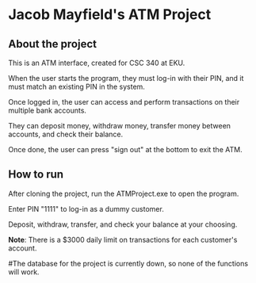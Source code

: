 # Jacob Mayfield's ATM Project

## About the project

This is an ATM interface, created for CSC 340 at EKU. 

When the user starts the program, they must log-in with their PIN, and it must match an existing PIN in the system.

Once logged in, the user can access and perform transactions on their multiple bank accounts.

They can deposit money, withdraw money, transfer money between accounts, and check their balance.

Once done, the user can press "sign out" at the bottom to exit the ATM.


## How to run
After cloning the project, run the ATMProject.exe to open the program.

Enter PIN "1111" to log-in as a dummy customer.

Deposit, withdraw, transfer, and check your balance at your choosing.


**Note**: There is a $3000 daily limit on transactions for each customer's account.

#The database for the project is currently down, so none of the functions will work.

